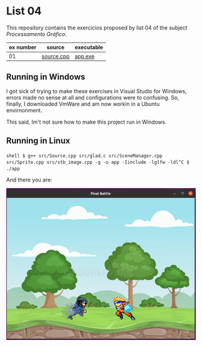 # List 04

This repository contains the exercicios proposed by list 04 of the subject *Processamento Gráfico*.

| ex number | source                          | executable                  |
|-----------|---------------------------------|-----------------------------|
| 01        | [source.cpp](./src/Source.cpp)  | [app.exe](./app)            |


## Running in Windows

I got sick of trying to make these exercises in Visual Studio for Windows, errors made no sense at all and configurations were to confusing. So, finally, I downloaded VmWare and am now workin in a Ubuntu envirnonment.

This said, Im't not sure how to make this project run in Windows.


## Running in Linux

`shell
$ g++ src/Source.cpp src/glad.c src/SceneManager.cpp src/Sprite.cpp src/stb_image.cpp -g -o app -Iinclude -lglfw -ldl^C
$ ./app
` 

And there you are:

![picture](img/scene.png)